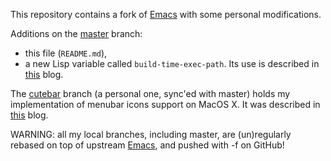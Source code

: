 This repository contains a fork of [Emacs](https://github.com/emacs-mirror/emacs) with some personal modifications.

Additions on the [master](https://github.com/didierverna/emacs/tree/master) branch:
- this file (`README.md`),
- a new Lisp variable called `build-time-exec-path`. Its use is described in [this](http://www.didierverna.net/blog/index.php?post/2013/05/14/Emacs-session-bootstrap-tweaks) blog.

The [cutebar](https://github.com/didierverna/emacs/tree/cutebar) branch (a personal one, sync'ed with master) holds my implementation of menubar icons support on MacOS X. It was described in [this](http://www.didierverna.net/blog/index.php?post/2013/09/03/Menu-bar-icons-for-Emacs) blog.

WARNING: all my local branches, including master, are (un)regularly rebased on top of upstream [Emacs](https://github.com/emacs-mirror/emacs), and pushed with -f on GitHub!
